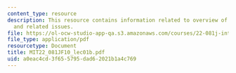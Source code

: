 ```yaml
---
content_type: resource
description: This resource contains information related to overview of energy use
  and related issues.
file: https://ol-ocw-studio-app-qa.s3.amazonaws.com/courses/22-081j-introduction-to-sustainable-energy-fall-2010/a0eac4cd3f655795dad62021b1a4c769_MIT22_081JF10_lec01b.pdf
file_type: application/pdf
resourcetype: Document
title: MIT22_081JF10_lec01b.pdf
uid: a0eac4cd-3f65-5795-dad6-2021b1a4c769
---
```

